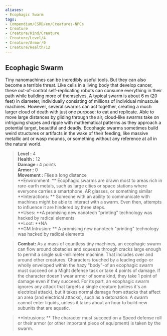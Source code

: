 ```yaml
---
aliases:
- Ecophagic Swarm
tags:
- Compendium/CSRD/en/Creatures-NPCs
- Creature
- Creature/Kind/Creature
- Creature/Level/4
- Creature/Armor/0
- Creature/Health/12
---
```


  
## Ecophagic Swarm  
Tiny nanomachines can be incredibly useful tools. But they can also become a terrible threat. Like cells in a living body that develop cancer, these out-of-control self-replicating robots can consume everything in their path while building more of themselves. A typical swarm is about 6 m (20 feet) in diameter, individually consisting of millions of individual minuscule machines. However, several swarms can act together, creating a much larger cloud of death with just one purpose: to eat and replicate. Able to move large distances by gliding through the air, cloud-like swarms take on intriguing shapes and ripple with mathematical patterns as they approach a potential target, beautiful and deadly. 
	Ecophagic swarms sometimes build weird structures or artifacts in the wake of their feeding, like massive metallic ant or wasp mounds, or something without any reference at all in the natural world.  

  
> **Level :** 4  
> **Health :** 12  
> **Damage :** 4 points  
> **Armor :** 0  
> **Movement :** Flies a long distance  
> **Environment: ** Ecophagic swarms are drawn most to areas rich in rare-earth metals, such as large cities or space stations where everyone carries a smartphone, AR glasses, or something similar  
> **Interactions: ** Someone with an ability to communicate with machines might be able to interact with a swarm. Even then, attempts to influence it are hindered by three steps.  
> **Uses: **A promising new nanotech "printing" technology was hacked by radical elements  
> **Loot: **NA  
> **GM Intrusion: ** A promising new nanotech "printing" technology was hacked by radical elements  

> **Combat:** 
> As a mass of countless tiny machines, an ecophagic swarm can flow around obstacles and squeeze through cracks large enough to permit a single sub-millimeter machine. That includes over and around other creatures. Characters touched by a leading edge-or wholly enveloped within the hazy "body"-of an ecophagic swarm must succeed on a Might defense task or take 4 points of damage. If the character doesn't wear armor of some kind, they take 1 point of damage even if they succeed. 
For its part, an ecophagic swarm ignores any attack that targets a single creature (unless it's an electrical attack), but it takes normal damage from attacks that affect an area (and electrical attacks), such as a detonation. A swarm cannot enter liquids, unless it takes about an hour to build new subunits that are aquatic.  
  

> **Intrusions: ** 
> The character must succeed on a Speed defense roll or their armor (or other important piece of equipment) is taken by the swarm.  
